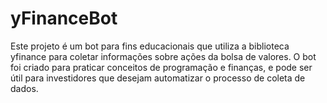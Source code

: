 # yFinanceBot
Este projeto é um bot para fins educacionais que utiliza a biblioteca yfinance para coletar informações sobre ações da bolsa de valores. O bot foi criado para praticar conceitos de programação e finanças, e pode ser útil para investidores que desejam automatizar o processo de coleta de dados.
